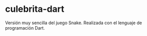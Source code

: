 culebrita-dart
==============

Versión muy sencilla del juego Snake. Realizada con el lenguaje de programación Dart.
